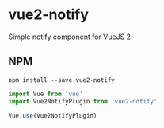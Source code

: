 # vue2-notify

Simple notify component for VueJS 2

## NPM 

```console
npm install --save vue2-notify
```

```javascript
import Vue from 'vue'
import Vue2NotifyPlugin from 'vue2-notify' 

Vue.use(Vue2NotifyPlugin)

```
